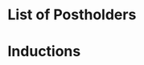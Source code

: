<!-- TITLE: Department of Professional Events -->
<!-- SUBTITLE: Department of Professional Events,or DoPE, takes care of all the professional events on campus. -->

# List of Postholders
# Inductions 